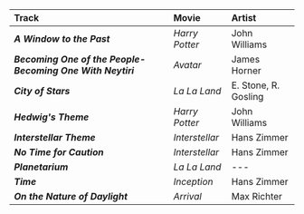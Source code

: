 |**Track**|**Movie**|**Artist**|
|:---|:---|:---|
|***A Window to the Past***                                   |*Harry Potter*   |John Williams|
|***Becoming One of the People-Becoming One With Neytiri***   |*Avatar*         |James Horner|
|***City of Stars***                                          |*La La Land*     |E. Stone, R. Gosling|
|***Hedwig's Theme***                                         |*Harry Potter*   |John Williams|
|***Interstellar Theme***                                     |*Interstellar*   |Hans Zimmer|
|***No Time for Caution***                                    |*Interstellar*   |Hans Zimmer|
|***Planetarium***                                            |*La La Land*     |---|
|***Time***                                                   |*Inception*      |Hans Zimmer|
|***On the Nature of Daylight***                              |*Arrival*        |Max Richter|
